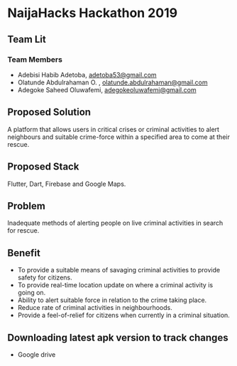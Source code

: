# NaijaHacks Hackathon 2019

## Team Lit

### Team Members
- Adebisi Habib Adetoba, adetoba53@gmail.com
- Olatunde Abdulrahaman O. , olatunde.abdulrahaman@gmail.com
- Adegoke Saheed Oluwafemi, adegokeoluwafemi@gmail.com
   
## Proposed Solution
A platform that allows users in critical crises or criminal activities to alert neighbours and suitable crime-force within a specified area to come at their rescue.

## Proposed Stack
Flutter, Dart, Firebase and Google Maps.

## Problem
Inadequate methods of alerting people on live criminal activities in search for rescue.

## Benefit
- To provide a suitable means of savaging criminal activities to provide safety for citizens.
- To provide real-time location update on where a criminal activity is going on.
- Ability to alert suitable force in relation to the crime taking place.
- Reduce rate of criminal activities in neighbourhoods.
- Provide a feel-of-relief for citizens when currently in a criminal situation.

## Downloading latest apk version to track changes
- Google drive

   
 
